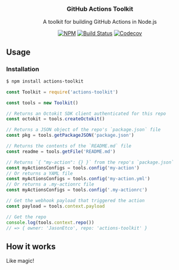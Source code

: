 <h3 align="center">GitHub Actions Toolkit</h3>
<p align="center">A toolkit for building GitHub Actions in Node.js<p>
<p align="center"><a href="https://npmjs.com/package/actions-toolkit"><img src="https://badgen.net/npm/v/actions-toolkit" alt="NPM"></a> <a href="https://travis-ci.org/JasonEtco/actions-toolkit"><img src="https://badgen.now.sh/travis/JasonEtco/actions-toolkit" alt="Build Status"></a> <a href="https://codecov.io/gh/JasonEtco/actions-toolkit/"><img src="https://badgen.now.sh/codecov/c/github/JasonEtco/actions-toolkit" alt="Codecov"></a></p>

## Usage

### Installation

```sh
$ npm install actions-toolkit
```

```js
const Toolkit = require('actions-toolkit')

const tools = new Toolkit()

// Returns an Octokit SDK client authenticated for this repo
const octokit = tools.createOctokit()

// Returns a JSON object of the repo's `package.json` file
const pkg = tools.getPackageJSON('package.json')

// Returns the contents of the `README.md` file
const readme = tools.getFile('README.md')

// Returns `{ "my-action": {} }` from the repo's `package.json`
const myActionsConfigs = tools.config('my-action')
// Or returns a YAML file
const myActionsConfigs = tools.config('my-action.yml')
// Or returns a .my-actionrc file
const myActionsConfigs = tools.config('.my-actionrc')

// Get the webhook payload that triggered the action
const payload = tools.context.payload

// Get the repo
console.log(tools.context.repo())
// => { owner: 'JasonEtco', repo: 'actions-toolkit' }
```

## How it works

Like magic!
